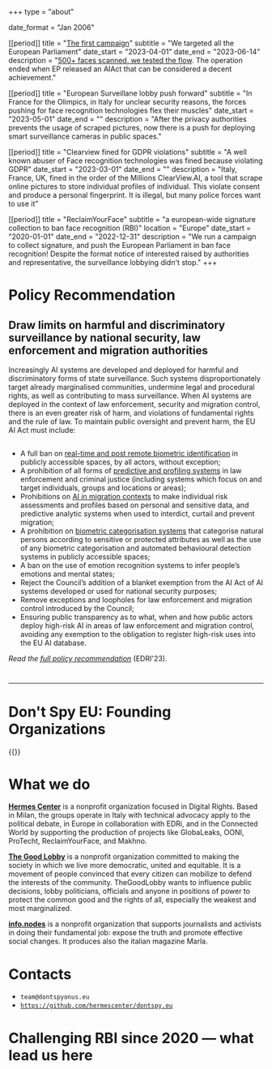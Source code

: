 +++
type = "about"

date_format = "Jan 2006"

[[period]]
  title = "[The first campaign](//dontspyonus.eu)"
  subtitle = "We targeted all the European Parliament"
  date_start = "2023-04-01"
  date_end = "2023-06-14"
  description = "[500+ faces scanned, we tested the flow](//dontspyonus.eu/post/squared-faces/). The operation ended when EP released an AIAct that can be considered a decent achievement."

[[period]]
  title = "European Surveillane lobby push forward"
  subtitle = "In France for the Olimpics, in Italy for unclear security reasons, the forces pushing for face recognition technologies flex their muscles"
  date_start = "2023-05-01"
  date_end = ""
  description = "After the privacy authorities prevents the usage of scraped pictures, now there is a push for deploying smart surveillance cameras in public spaces."

[[period]]
  title = "Clearview fined for GDPR violations"
  subtitle = "A well known abuser of Face recognition technologies was fined because violating GDPR"
  date_start = "2023-03-01"
  date_end = ""
  description = "Italy, France, UK, fined in the order of the Millions ClearView.AI, a tool that scrape online pictures to store individual profiles of individual. This violate consent and produce a personal fingerprint. It is illegal, but many police forces want to use it"

[[period]]
  title = "ReclaimYourFace"
  subtitle = "a european-wide signature collection to ban face recognition (RBI)"
  location = "Europe"
  date_start = "2020-01-01"
  date_end = "2022-12-31"
  description = "We run a campaign to collect signature, and push the European Parliament in ban face recognition! Despite the format notice of interested raised by authorities and representative, the surveillance lobbying didn't stop."
+++

# Policy Recommendation 

## Draw limits on harmful and discriminatory surveillance by national security, law enforcement and migration authorities

Increasingly AI systems are developed and deployed for harmful and discriminatory forms of state surveillance. Such systems disproportionately target already marginalised communities, undermine legal and procedural rights, as well as contributing to mass surveillance. When AI systems are deployed in the context of law enforcement, security and migration control, there is an even greater risk of harm, and violations of fundamental rights and the rule of law. To maintain public oversight and prevent harm, the EU AI Act must include:

##

* A full ban on [real-time and post remote biometric identification](//edri.org/wp-content/uploads/2022/05/Prohibit-RBI-in-publicly-accessible-spaces-Civil-Society-Amendments-AI-Act-FINAL.pdf) in publicly accessible spaces, by all actors, without exception;
* A prohibition of all forms of [predictive and profiling systems](//www.fairtrials.org/articles/news/ai-act-eu-must-ban-predictive-ai-systems-in-policing-and-criminal-justice/) in law enforcement and criminal justice (including systems which focus on and target individuals, groups and locations or areas);
* Prohibitions on [AI in migration contexts](//edri.org/our-work/civil-society-calls-for-the-eu-ai-act-to-better-protect-people-on-the-move/) to make individual risk assessments and profiles based on personal and sensitive data, and predictive analytic systems when used to interdict, curtail and prevent migration;
* A prohibition on [biometric categorisation systems](//www.accessnow.org/wp-content/uploads/2022/05/Amendments-to-the-AI-Acts-treatment-of-biometric-categorisation.pdf) that categorise natural persons according to sensitive or protected attributes as well as the use of any biometric categorisation and automated behavioural detection systems in publicly accessible spaces;
* A ban on the use of emotion recognition systems to infer people’s emotions and mental states;
* Reject the Council’s addition of a blanket exemption from the AI Act of AI systems developed or used for national security purposes;
* Remove exceptions and loopholes for law enforcement and migration control introduced by the Council;
* Ensuring public transparency as to what, when and how public actors deploy high-risk AI in areas of law enforcement and migration control, avoiding any exemption to the obligation to register high-risk uses into the EU AI database.

_Read the [full policy recommendation](//edri.org/wp-content/uploads/2023/07/Civil-society-AI-Act-trilogues-statement.pdf)_ (EDRI'23).

#

---

# Don't Spy EU: Founding Organizations

{{<founding-organizations>}}

# What we do

[**Hermes Center**](https://hermescenter.org) is a nonprofit organization focused in Digital Rights. Based in Milan, the groups operate in Italy with technical advocacy apply to the political debate, in Europe in collaboration with EDRi, and in the Connected World by supporting the production of projects like GlobaLeaks, OONI, ProTecht, ReclaimYourFace, and Makhno.

[**The Good Lobby**](https://thegoodlobby.it) is a nonprofit organization committed to making the society in which we live more democratic, united and equitable.
It is a movement of people convinced that every citizen can mobilize to defend the interests of the community. TheGoodLobby wants to influence public decisions, lobby politicians, officials and anyone in positions of power to protect the common good and the rights of all, especially the weakest and most marginalized.

[**info.nodes**](https://info.nodes) is a nonprofit organization that supports journalists and activists in doing their fundamental job: expose the truth and promote effective social changes. It produces also the italian magazine Marla.

# Contacts

* `team@dontspyonus.eu`
* [`https://github.com/hermescenter/dontspy.eu`](//github.com/hermescenter/dontspy.eu)

# Challenging RBI since 2020 — what lead us here
